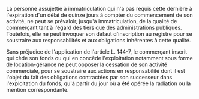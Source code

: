 La personne assujettie à immatriculation qui n'a pas requis cette dernière à l'expiration d'un délai de quinze jours à compter du commencement de son activité, ne peut se prévaloir, jusqu'à immatriculation, de la qualité de commerçant tant à l'égard des tiers que des administrations publiques. Toutefois, elle ne peut invoquer son défaut d'inscription au registre pour se soustraire aux responsabilités et aux obligations inhérentes à cette qualité.

Sans préjudice de l'application de l'article L. 144-7, le commerçant inscrit qui cède son fonds ou qui en concède l'exploitation notamment sous forme de location-gérance ne peut opposer la cessation de son activité commerciale, pour se soustraire aux actions en responsabilité dont il est l'objet du fait des obligations contractées par son successeur dans l'exploitation du fonds, qu'à partir du jour où a été opérée la radiation ou la mention correspondante.
